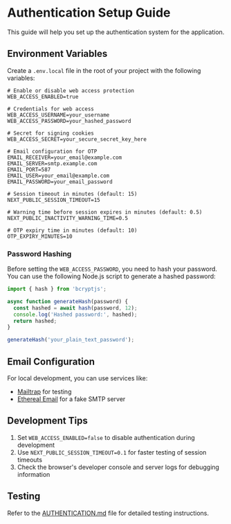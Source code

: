 # Authentication Setup Guide

This guide will help you set up the authentication system for the application.

## Environment Variables

Create a `.env.local` file in the root of your project with the following variables:

```env
# Enable or disable web access protection
WEB_ACCESS_ENABLED=true

# Credentials for web access
WEB_ACCESS_USERNAME=your_username
WEB_ACCESS_PASSWORD=your_hashed_password

# Secret for signing cookies
WEB_ACCESS_SECRET=your_secure_secret_key_here

# Email configuration for OTP
EMAIL_RECEIVER=your_email@example.com
EMAIL_SERVER=smtp.example.com
EMAIL_PORT=587
EMAIL_USER=your_email@example.com
EMAIL_PASSWORD=your_email_password

# Session timeout in minutes (default: 15)
NEXT_PUBLIC_SESSION_TIMEOUT=15

# Warning time before session expires in minutes (default: 0.5)
NEXT_PUBLIC_INACTIVITY_WARNING_TIME=0.5

# OTP expiry time in minutes (default: 10)
OTP_EXPIRY_MINUTES=10
```

### Password Hashing

Before setting the `WEB_ACCESS_PASSWORD`, you need to hash your password. You can use the following Node.js script to generate a hashed password:

```javascript
import { hash } from 'bcryptjs';

async function generateHash(password) {
  const hashed = await hash(password, 12);
  console.log('Hashed password:', hashed);
  return hashed;
}

generateHash('your_plain_text_password');
```

## Email Configuration

For local development, you can use services like:
- [Mailtrap](https://mailtrap.io/) for testing
- [Ethereal Email](https://ethereal.email/) for a fake SMTP server

## Development Tips

1. Set `WEB_ACCESS_ENABLED=false` to disable authentication during development
2. Use `NEXT_PUBLIC_SESSION_TIMEOUT=0.1` for faster testing of session timeouts
3. Check the browser's developer console and server logs for debugging information

## Testing

Refer to the [AUTHENTICATION.md](./AUTHENTICATION.md) file for detailed testing instructions.
